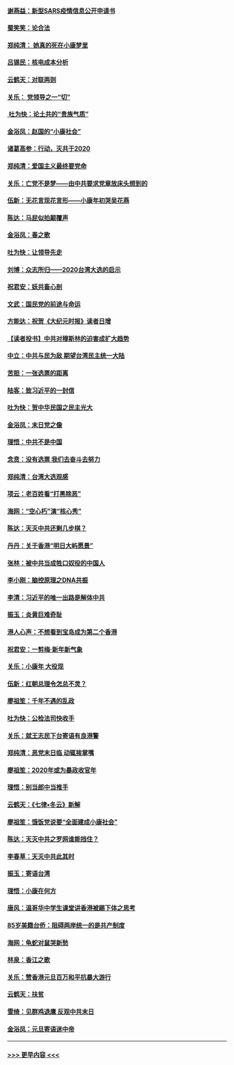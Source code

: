 #### [谢燕益：新型SARS疫情信息公开申请书](../pages/nsc993/n11808840.md?t=01220322) 
#### [蜀笑笑：论合法](../pages/nsc993/n11808064.md?t=01220322) 
#### [郑纯清： 她真的死在小康梦里](../pages/nsc993/n11806623.md?t=01220322) 
#### [吕锡民：核电成本分析](../pages/nsc993/n11806284.md?t=01220322) 
#### [云鹤天：对联两则](../pages/nsc993/n11805957.md?t=01220322) 
#### [关乐： 党领导之一“切”](../pages/nsc993/n11804505.md?t=01220322) 
#### [ 吐为快：论土共的“贵族气质”](../pages/nsc993/n11804490.md?t=01220322) 
#### [金浴凤：赵国的“小康社会”](../pages/nsc993/n11804452.md?t=01220322) 
#### [诸葛高参：行动，灭共于2020](../pages/nsc993/n11804120.md?t=01220322) 
#### [郑纯清：爱国主义最终要党命](../pages/nsc993/n11802197.md?t=01220322) 
#### [关乐：亡党不是梦——由中共要求党章放床头想到的](../pages/nsc993/n11802156.md?t=01220322) 
#### [伍新：无花言现花言形——小康年初哭吴花燕](../pages/nsc993/n11800044.md?t=01220322) 
#### [陈达：马屁似拍颠覆声](../pages/nsc993/n11800010.md?t=01220322) 
#### [金浴凤：春之歌](../pages/nsc993/n11797687.md?t=01220322) 
#### [吐为快：让领导先走](../pages/nsc993/n11797512.md?t=01220322) 
#### [刘博：众志所归——2020台湾大选的启示](../pages/nsc993/n11796878.md?t=01220322) 
#### [祝君安：妖共畜心剖](../pages/nsc993/n11794273.md?t=01220322) 
#### [文武：国民党的前途与命运](../pages/nsc993/n11794198.md?t=01220322) 
#### [方能达：祝贺《大纪元时报》读者日增](../pages/nsc993/n11793807.md?t=01220322) 
#### [【读者投书】中共对穆斯林的迫害成扩大趋势](../pages/nsc993/n11791371.md?t=01220322) 
#### [中立：中共与民为敌 期望台湾民主统一大陆](../pages/nsc993/n11790392.md?t=01220322) 
#### [苦胆：一张选票的距离](../pages/nsc993/n11788914.md?t=01220322) 
#### [陆客：致习近平的一封信](../pages/nsc993/n11788867.md?t=01220322) 
#### [吐为快：贺中华民国之民主光大](../pages/nsc993/n11788618.md?t=01220322) 
#### [金浴凤：末日党之像](../pages/nsc993/n11787475.md?t=01220322) 
#### [理悟：中共不是中国](../pages/nsc993/n11787463.md?t=01220322) 
#### [念贲：没有选票  我们去奋斗去努力](../pages/nsc993/n11787398.md?t=01220322) 
#### [郑纯清：台湾大选观感](../pages/nsc993/n11786210.md?t=01220322) 
#### [项云：老百姓看“打黑除恶”](../pages/nsc993/n11785398.md?t=01220322) 
#### [海网：“空心朽”演“核心秀”](../pages/nsc993/n11783874.md?t=01220322) 
#### [陈达：天灭中共还剩几步棋？](../pages/nsc993/n11783719.md?t=01220322) 
#### [丹丹：关于香港“明日大屿愿景”](../pages/nsc993/n11783273.md?t=01220322) 
#### [张林：被中共当成牲口奴役的中国人](../pages/nsc993/n11782397.md?t=01220322) 
#### [李小刚：脑控原理之DNA共振](../pages/nsc993/n11780962.md?t=01220322) 
#### [李清：习近平的唯一出路是解体中共](../pages/nsc993/n11780866.md?t=01220322) 
#### [振玉：炎黄巨难奇耻](../pages/nsc993/n11779632.md?t=01220322) 
#### [港人心声：不想看到宝岛成为第二个香港](../pages/nsc993/n11778817.md?t=01220322) 
#### [祝君安：一剪梅‧新年新气象](../pages/nsc993/n11776340.md?t=01220322) 
#### [关乐：小康年 大役现](../pages/nsc993/n11774213.md?t=01220322) 
#### [伍新：红朝总理令怎总不灵？](../pages/nsc993/n11770813.md?t=01220322) 
#### [廖祖笙：千年不遇的乱政](../pages/nsc993/n11770373.md?t=01220322) 
#### [吐为快：公检法司快收手](../pages/nsc993/n11770359.md?t=01220322) 
#### [关乐：就王志民下台寄语有良港警](../pages/nsc993/n11769903.md?t=01220322) 
#### [郑纯清：恶党末日临 动辄挨掌嘴](../pages/nsc993/n11769356.md?t=01220322) 
#### [廖祖笙：2020年或为暴政收官年](../pages/nsc993/n11768216.md?t=01220322) 
#### [理悟：别当郎中当推手](../pages/nsc993/n11768243.md?t=01220322) 
#### [云鹤天：《七律▪冬云》新解](../pages/nsc993/n11768204.md?t=01220322) 
#### [廖祖笙：饿饭党说要“全面建成小康社会”](../pages/nsc993/n11767482.md?t=01220322) 
#### [陈达：天灭中共之罗网谁能挡住？](../pages/nsc993/n11767465.md?t=01220322) 
#### [李春草：天灭中共此其时](../pages/nsc993/n11767452.md?t=01220322) 
#### [振玉：寄语台湾](../pages/nsc993/n11767432.md?t=01220322) 
#### [理悟：小康在何方](../pages/nsc993/n11767394.md?t=01220322) 
#### [唐风：温哥华中学生课堂讲香港被踢下体之思考](../pages/nsc993/n11766848.md?t=01220322) 
#### [85岁美籍台侨：阻碍两岸统一的是共产制度](../pages/nsc993/n11765043.md?t=01220322) 
#### [海网：龟蛇对鼠哭新愁](../pages/nsc993/n11764895.md?t=01220322) 
#### [林泉：香江之歌](../pages/nsc993/n11764415.md?t=01220322) 
#### [关乐：赞香港元旦百万和平抗暴大游行](../pages/nsc993/n11764382.md?t=01220322) 
#### [云鹤天：扶贫](../pages/nsc993/n11764245.md?t=01220322) 
#### [雪绮：见群鸡退鹰  反观中共末日](../pages/nsc993/n11762112.md?t=01220322) 
#### [金浴凤：元旦寄语迷中帝](../pages/nsc993/n11761788.md?t=01220322) 

----
#### [ >>> 更早内容 <<< ](../indexes/nsc993-earlier.md)
